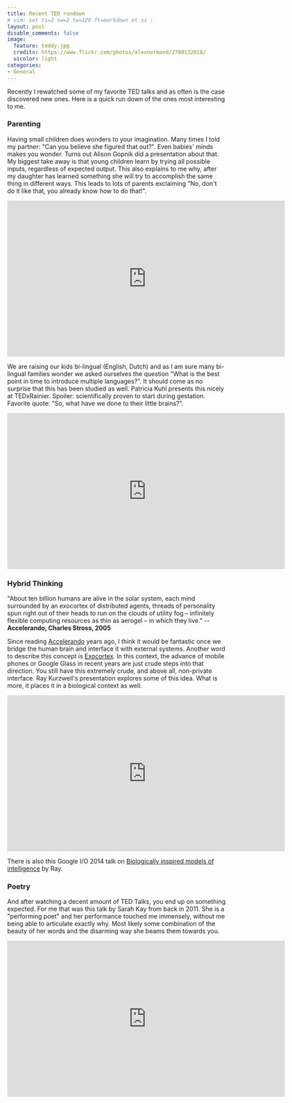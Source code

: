 ```yaml
---
title: Recent TED rundown
# vim: set ts=2 sw=2 tw=120 ft=markdown et si :
layout: post
disable_comments: false
image:
  feature: teddy.jpg
  credits: https://www.flickr.com/photos/alexnormand/2780132018/
  uicolor: light
categories:
- General
---
```


Recently I rewatched some of my favorite TED talks and as often is the case
discovered new ones. Here is a quick run down of the ones most interesting to
me.

### Parenting
Having small children does wonders to your imagination. Many times I told my
partner: "Can you believe she figured that out?". Even babies' minds makes
you wonder. Turns out Alison Gopnik did a presentation about that. My biggest
take away is that young children learn by trying all possible inputs,
regardless of expected output. This also explains to me why, after my
daughter has learned something she will try to accomplish the same thing in
different ways. This leads to lots of parents exclaiming "No, don't do it like
that, you already know how to do that!".

<iframe src="http://embed.ted.com/talks/alison_gopnik_what_do_babies_think.html" width="640" height="360" frameborder="0" scrolling="no" webkitAllowFullScreen mozallowfullscreen allowFullScreen></iframe>

We are raising our kids bi-lingual (English, Dutch) and as I am sure many
bi-lingual families wonder we asked ourselves the question "What is the best
point in time to introduce multiple languages?". It should come as no surprise
that this has been studied as well. Patricia Kuhl presents this nicely at
TEDxRainier. Spoiler: scientifically proven to start during gestation. Favorite
quote: "So, what have we done to their little brains?".

<iframe src="http://embed.ted.com/talks/patricia_kuhl_the_linguistic_genius_of_babies.html" width="640" height="360" frameborder="0" scrolling="no" webkitAllowFullScreen mozallowfullscreen allowFullScreen></iframe>

### Hybrid Thinking
"About ten billion humans are alive in the solar system, each mind surrounded by
an exocortex of distributed agents, threads of personality spun right out of
their heads to run on the clouds of utility fog – infinitely flexible computing
resources as thin as aerogel – in which they live."
-- __Accelerando, Charles Stross, 2005__

Since reading [Accelerando](http://en.wikipedia.org/wiki/Accelerando) years
ago, I think it would be fantastic once we bridge the human brain and interface
it with external systems. Another word to describe this concept is
[Exocortex](http://en.wikipedia.org/wiki/Exocortex). In this context, the
advance of mobile phones or Google Glass in recent years are just crude steps
into that direction. You still have this extremely crude, and above all,
non-private interface. Ray Kurzweil's presentation explores some of this idea.
What is more, it places it in a biological context as well.

<iframe src="http://embed.ted.com/talks/ray_kurzweil_get_ready_for_hybrid_thinking.html" width="640" height="360" frameborder="0" scrolling="no" webkitAllowFullScreen mozallowfullscreen allowFullScreen></iframe>

There is also this Google I/O 2014 talk on [Biologically inspired models of
intelligence](http://youtu.be/MG_nOddk01E?t=3m) by Ray.

### Poetry
And after watching a decent amount of TED Talks, you end up on something
expected. For me that was this talk by Sarah Kay from back in 2011. She is a
"performing poet" and her performance touched me immensely, without me being
able to articulate exactly why. Most likely some combination of the beauty of
her words and the disarming way she beams them towards you. 

<iframe src="http://embed.ted.com/talks/sarah_kay_if_i_should_have_a_daughter.html" width="640" height="360" frameborder="0" scrolling="no" webkitAllowFullScreen mozallowfullscreen allowFullScreen></iframe>

